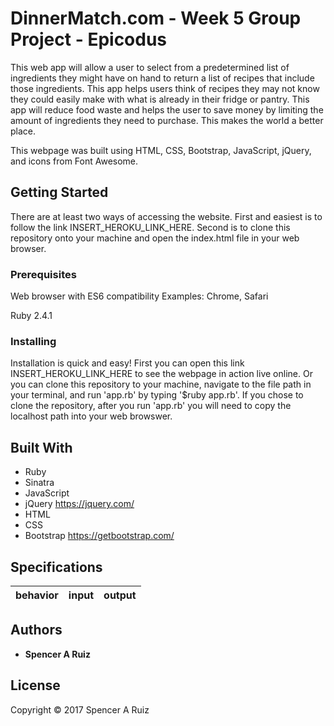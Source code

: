 # DinnerMatch.com - Week 5 Group Project - Epicodus

This web app will allow a user to select from a predetermined list of ingredients they might have on hand to return a list of recipes that include those ingredients. This app helps users think of recipes they may not know they could easily make with what is already in their fridge or pantry. This app will reduce food waste and helps the user to save money by limiting the amount of ingredients they need to purchase. This makes the world a better place.

This webpage was built using HTML, CSS, Bootstrap, JavaScript, jQuery, and icons from Font Awesome.

## Getting Started



There are at least two ways of accessing the website. First and easiest is to follow the link INSERT_HEROKU_LINK_HERE. Second is to clone this repository onto your machine and open the index.html file in your web browser.

### Prerequisites

Web browser with ES6 compatibility
Examples: Chrome, Safari

Ruby 2.4.1

### Installing

Installation is quick and easy! First you can open this link INSERT_HEROKU_LINK_HERE to see the webpage in action live online. Or you can clone this repository to your machine, navigate to the file path in your terminal, and run 'app.rb' by typing '$ruby app.rb'. If you chose to clone the repository, after you run 'app.rb' you will need to copy the localhost path into your web browswer. 

## Built With

* Ruby
* Sinatra
* JavaScript
* jQuery https://jquery.com/
* HTML
* CSS
* Bootstrap https://getbootstrap.com/

## Specifications

| behavior |  input   |  output  |
|----------|:--------:|:--------:|


## Authors

* **Spencer A Ruiz**

## License

Copyright © 2017 Spencer A Ruiz